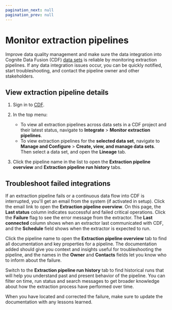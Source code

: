 ```yaml
---
pagination_next: null
pagination_prev: null
---
```


# Monitor extraction pipelines

Improve data quality management and make sure the data integration into Cognite Data Fusion (CDF) [data sets](../../../data_governance/concepts/datasets/index.md) is reliable by monitoring extraction pipelines. If any data integration issues occur, you can be quickly notified, start troubleshooting, and contact the pipeline owner and other stakeholders.

## View extraction pipeline details

1. Sign in to [CDF](https://fusion.cognite.com/).

1. In the top menu:

   - To view all extraction pipelines across data sets in a CDF project and their latest status, navigate to **Integrate** > **Monitor extraction pipelines**.
   - To view extraction pipelines for the **selected data set**, navigate to **Manage and Configure** > **Create, view, and manage data sets**. Then select a data set, and open the **Lineage** tab.

1. Click the pipeline name in the list to open the **Extraction pipeline overview** and **Extraction pipeline run history** tabs.

## Troubleshoot failed integrations

If an extraction pipeline fails or a continuous data flow into CDF is interrupted, you'll get an email from the system (if activated in setup). Click the email link to open the **Extraction pipeline overview**. On this page, the **Last status** column indicates successful and failed critical operations. Click the **Failure** flag to see the error message from the extractor. The **Last connected** column shows when an extractor last communicated with CDF, and the **Schedule** field shows when the extractor is expected to run.

Click the pipeline name to open the **Extraction pipeline overview** tab to find all documentation and key properties for a pipeline. The documentation added should give you context and insights useful for troubleshooting the pipeline, and the names in the **Owner** and **Contacts** fields let you know who to inform about the failure.

Switch to the **Extraction pipeline run history** tab to find historical runs that will help you understand past and present behavior of the pipeline. You can filter on time, run status and search messages to get broader knowledge about how the extraction process have performed over time.

When you have located and corrected the failure, make sure to update the documentation with any lessons learned.

